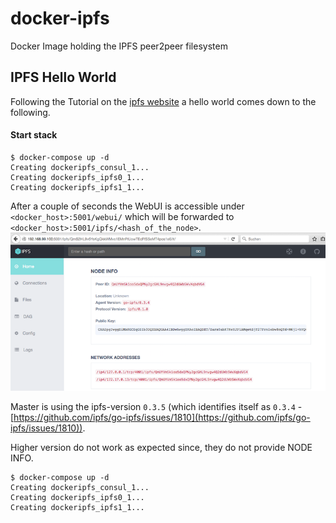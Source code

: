 # docker-ipfs

Docker Image holding the IPFS peer2peer filesystem

## IPFS Hello World
Following the Tutorial on the [ipfs website](http://ipfs.io/docs/getting-started/) a hello world comes down to the following.

#### Start stack
```
$ docker-compose up -d
Creating dockeripfs_consul_1...
Creating dockeripfs_ipfs0_1...
Creating dockeripfs_ipfs1_1...
```

After a couple of seconds the WebUI is accessible under `<docker_host>:5001/webui/` which will be forwarded to `<docker_host>:5001/ipfs/<hash_of_the_node>`.
![](pics/webui_0.3.5.png)

Master is using the ipfs-version `0.3.5` (which identifies itself as `0.3.4` - [https://github.com/ipfs/go-ipfs/issues/1810](https://github.com/ipfs/go-ipfs/issues/1810)).

Higher version do not work as expected since, they do not provide NODE INFO.
```
$ docker-compose up -d
Creating dockeripfs_consul_1...
Creating dockeripfs_ipfs0_1...
Creating dockeripfs_ipfs1_1...
```

